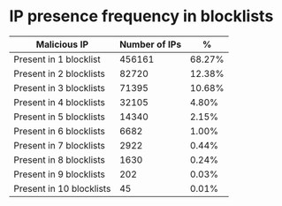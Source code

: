 # IP presence frequency in blocklists
| Malicious IP | Number of IPs | % |
|----|----|----|
| Present in 1 blocklist | 456161 | 68.27% |
| Present in 2 blocklists | 82720 | 12.38% |
| Present in 3 blocklists | 71395 | 10.68% |
| Present in 4 blocklists | 32105 | 4.80% |
| Present in 5 blocklists | 14340 | 2.15% |
| Present in 6 blocklists | 6682 | 1.00% |
| Present in 7 blocklists | 2922 | 0.44% |
| Present in 8 blocklists | 1630 | 0.24% |
| Present in 9 blocklists | 202 | 0.03% |
| Present in 10 blocklists | 45 | 0.01% |
